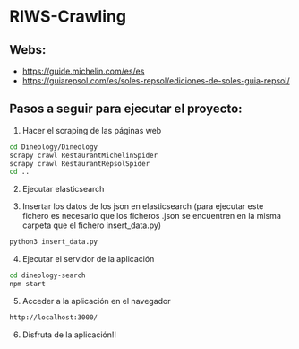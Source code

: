 # RIWS-Crawling
 
## Webs:
- https://guide.michelin.com/es/es
- https://guiarepsol.com/es/soles-repsol/ediciones-de-soles-guia-repsol/


## Pasos a seguir para ejecutar el proyecto:

1. Hacer el scraping de las páginas web

```bash
cd Dineology/Dineology
scrapy crawl RestaurantMichelinSpider
scrapy crawl RestaurantRepsolSpider
cd ..
```

2. Ejecutar elasticsearch
 
4. Insertar los datos de los json en elasticsearch (para ejecutar este fichero es necesario 
que los ficheros .json se encuentren en la misma carpeta que el fichero insert_data.py)

```bash
python3 insert_data.py
```

4. Ejecutar el servidor de la aplicación

```bash
cd dineology-search
npm start
```

5. Acceder a la aplicación en el navegador

```bash
http://localhost:3000/
```

6. Disfruta de la aplicación!!